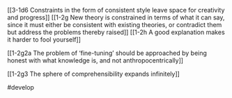 [[3-1d6 Constraints in the form of consistent style leave space for creativity and progress]]
[[1-2g New theory is constrained in terms of what it can say, since it must either be consistent with existing theories, or contradict them but address the problems thereby raised]]
[[1-2h A good explanation makes it harder to fool yourself]]

[[1-2g2a The problem of ‘fine-tuning’ should be approached by being honest with what knowledge is, and not anthropocentrically]]

[[1-2g3 The sphere of comprehensibility expands infinitely]]

#develop